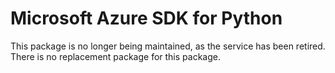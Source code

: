 # Microsoft Azure SDK for Python

This package is no longer being maintained, as the service has been retired. There is no replacement package for this package.